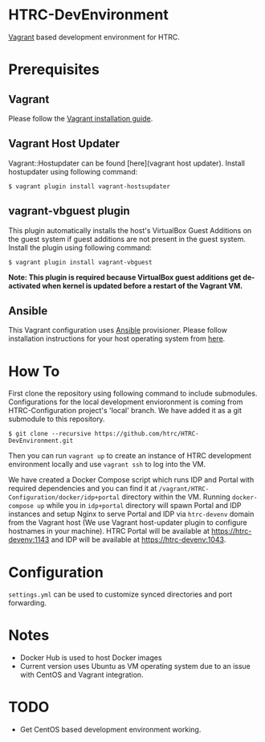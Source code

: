 
# HTRC-DevEnvironment

[Vagrant](https://www.vagrantup.com) based development environment for HTRC.

# Prerequisites

## Vagrant

Please follow the [Vagrant installation guide](https://www.vagrantup.com/docs/installation/).

## Vagrant Host Updater

Vagrant::Hostupdater can be found [here](vagrant host updater). Install hostupdater using following command:

```
$ vagrant plugin install vagrant-hostsupdater
```

## vagrant-vbguest plugin

This plugin automatically installs the host's VirtualBox Guest Additions on the guest system if guest additions are not present in the guest system. Install the plugin using following command:

```
$ vagrant plugin install vagrant-vbguest
```

**Note: This plugin is required because VirtualBox guest additions get de-activated when kernel is updated before a restart of the Vagrant VM.**

## Ansible

This Vagrant configuration uses [Ansible](https://www.ansible.com) provisioner. Please follow installation instructions for your host operating system from [here](http://docs.ansible.com/ansible/intro_installation.html).


# How To

First clone the repository using following command to include submodules. Configurations for the local development envioronment is coming from HTRC-Configuration project's 'local' branch. We have added it as a git submodule to this repository.

```
$ git clone --recursive https://github.com/htrc/HTRC-DevEnvironment.git
```

Then you can run ```vagrant up``` to create an instance of HTRC development environment locally and use ```vagrant ssh``` to log into the VM.

We have created a Docker Compose script which runs IDP and Portal with required dependencies and you can find it at ```/vagrant/HTRC-Configuration/docker/idp+portal``` directory within the VM. Running ```docker-compose up``` while you in ```idp+portal``` directory will spawn Portal and IDP instances and setup Nginx to serve Portal and IDP via ```htrc-devenv``` domain from the Vagrant host (We use Vagrant host-updater plugin to configure hostnames in your machine). HTRC Portal will be available at [https://htrc-devenv:1143](https://htrc-devenv:1143) and IDP will be available at [https://htrc-devenv:1043](https://htrc-devenv:1043).

# Configuration

```settings.yml``` can be used to customize synced directories and port forwarding.

# Notes

* Docker Hub is used to host Docker images
* Current version uses Ubuntu as VM operating system due to an issue with CentOS and Vagrant integration.

# TODO

- Get CentOS based development environment working.
